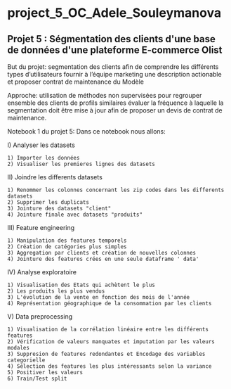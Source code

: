 # project_5_OC_Adele_Souleymanova
## Projet 5 : Ségmentation des clients d'une base de données d'une plateforme E-commerce Olist

But du projet: segmentation des clients afin de comprendre les différents types d’utilisateurs
fournir à l’équipe marketing une description actionable et proposer contrat de maintenance du Modèle

Approche: utilisation de méthodes non supervisées pour regrouper ensemble des clients de profils similaires
évaluer la fréquence à laquelle la segmentation doit être mise à jour afin de proposer un devis de contrat de maintenance.

Notebook 1 du projet 5:
Dans ce notebook nous allons:

I) Analyser les datasets

    1) Importer les données
    2) Visualiser les premieres lignes des datasets
     
II) Joindre les differents datasets

    1) Renommer les colonnes concernant les zip codes dans les differents datasets
    2) Supprimer les duplicats
    3) Jointure des datasets "client"
    4) Jointure finale avec datasets "produits"
    
III) Feature engineering

    1) Manipulation des features temporels
    2) Création de catégories plus simples 
    3) Aggregation par clients et création de nouvelles colonnes
    4) Jointure des features crées en une seule dataframe ' data'
    
    
IV) Analyse exploratoire

    1) Visualisation des Etats qui achètent le plus
    2) Les produits les plus vendus
    3) L'évolution de la vente en fonction des mois de l'année
    4) Représentation géographique de la consommation par les clients

    
V) Data preprocessing 

    1) Visualisation de la corrélation linéaire entre les différents features
    2) Vérification de valeurs manquates et imputation par les valeurs modales
    3) Suppresion de features redondantes et Encodage des variables categorielle
    4) Sélection des features les plus intéressants selon la variance
    5) Positiver les valeurs
    6) Train/Test split
    

    
